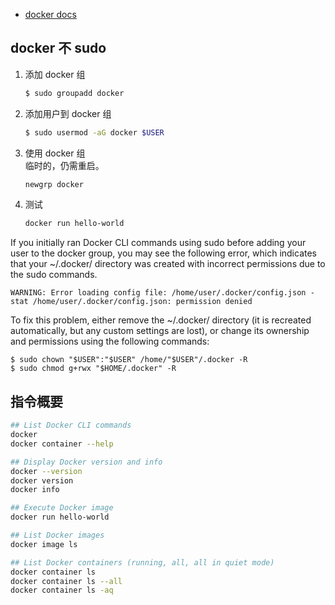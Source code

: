 
- [docker docs](https://docs.docker.com/get-started/)

## docker 不 sudo
1. 添加 docker 组
   ```sh
   $ sudo groupadd docker
   ```
2. 添加用户到 docker 组
   ```sh
   $ sudo usermod -aG docker $USER
   ```
3. 使用 docker 组  
   临时的，仍需重启。  
   ```sh
   newgrp docker
   ```
4. 测试
   ```sh
   docker run hello-world
   ```

If you initially ran Docker CLI commands using sudo before adding your user to the docker group, you may see the following error, which indicates that your ~/.docker/ directory was created with incorrect permissions due to the sudo commands.  
```
WARNING: Error loading config file: /home/user/.docker/config.json -
stat /home/user/.docker/config.json: permission denied
```
To fix this problem, either remove the ~/.docker/ directory (it is recreated automatically, but any custom settings are lost), or change its ownership and permissions using the following commands:  
```
$ sudo chown "$USER":"$USER" /home/"$USER"/.docker -R
$ sudo chmod g+rwx "$HOME/.docker" -R
```

## 指令概要
```sh
## List Docker CLI commands
docker
docker container --help

## Display Docker version and info
docker --version
docker version
docker info

## Execute Docker image
docker run hello-world

## List Docker images
docker image ls

## List Docker containers (running, all, all in quiet mode)
docker container ls
docker container ls --all
docker container ls -aq
```
